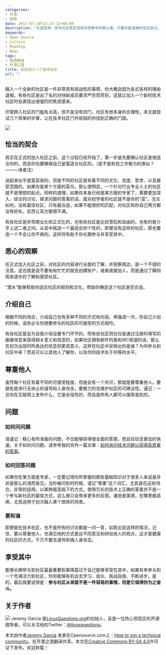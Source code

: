 ```yaml
---
categories:
- 开源
- 感悟
date: 2017-07-10T14:37:32+08:00
description: "大道至简，参与社区其实没有你想象中的那么难，只要你能准确的定位自己。当然，准确的定位自己是人的一生中最难的事情。更何况是在儒家思想下，当世界是静止的，一万年不变的，刻舟求剑的。未来谁也确定不了，就看你是否能够找到自己想过的人生。"
keywords:
- Open Source
- Culture
- Reading
- News
tags:
- 每周精选
- 开源之道
title: 如何加入一个技术社区
url: ""
---
```


融入一个全新的社区是一件非常具有挑战性的事情，你大概会因为各式各样的理由退缩，有些社区是出了名的对待新成员要求严厉而苛刻，这就让加入一个新的技术社区时会表现出很强烈的焦虑感来。

尽管跨入社区的门槛有点高，但不是没有窍门，社区有他本身的合理性，本文就尝试几个简单的步骤，让在技术社区门外徘徊的你找到正确的门路。

![](https://opensource.com/sites/default/files/styles/image-full-size/public/images/business/BIZ_DebucketizeOrgChart_A.png?itok=oBdRm8vc)

## 恰当的契合

其实在正式的加入社区之前，这个过程已经开始了。第一步是先要确认社区是很适合你的，而且你也要确保自己是蛮适合社区的。（是不是和找工作极为的类似？———译者注）

说起来似乎是蛮容易的，但是不同的社区是有着不同的文化、态度、哲学、以及接受范围的。如果你是某个方面的菜鸟，那么很明显，一个针对行业专业人士的社区就不是理想的起点。同样的道理，如果你本身已经是某方面的专家了，需要更加深入、综合的讨论，探求问题的答案的话，面对初学者的社区就不是你的“菜”。无论如何，没有最佳社区，只有最合适，如果不能很好的匹配，对社区和你自己两方都没有好处，反而让双方都很不满。

有些社区是非常商业化和正式化的，也有些社区是比较宽松和自由的，也有的是介乎上述二者之间。从其中挑选一个最适合你个性的，即便没有这样的社区，那也要选一个不会让你不爽的。这样将有助于你长期参与并享受其中。

## 悉心的观察

在正式加入社区之前，对社区的内容进行全面的了解，并观察周边，是一个不错的注意。这也就是说不要匆匆忙忙的就去创建账户，或者直接加入，而是通过了解四周来逐步的了解和感受社区。

“潜水”能够帮助你适应社区的规则和文化，帮助你确定这个社区是否合适。

## 介绍自己

根据不同的场合，介绍自己也有多种不同的方式和内容。再强调一次，你自己介绍的时候，请务必与你想要参与的社区的可接受的方式相符。

有些社区是会为自我介绍设置专门环节的，而有些社区则仅仅是通过注册时填写的画像信息来获得相关意义和信息的，如果社区拥有邮件列表和IRC频道的话，那么在初次出现时所表达的信息则更具意义，这样在社区中反映出你是谁？为何参与到社区中来？而且可以让其他人了解你，以及你的技术处于何等的水平。

## 尊重他人

虽然每个社区有着不同的可接受程度，但是会有一个共识，那就是要尊重他人。要避免是进行无休止的谩骂和人身攻击，要极力的去维护社区的可建设性。谨记：一旦你在互联网上发布什么，它是永恒性的，而且是所有人都可以搜索查到的。

## 问题

### 如何问问题

请谨记：精心有所准备的问题，不仅能够获得很全面的答案，而且往往还更加的快速。关于如何问问题，请参考我的另外一篇文章：[如何询问技术问题以获得高质量的答案](https://opensource.com/life/16/10/how-ask-technical-questions)。

### 如何回答问题

如果你在某方面是专家，一定要记得你所掌握的那些基础知识对于很多人来说是并非是那么的浅而易见。当你被问到的时候，谨记“尊重”这个词汇，尤其是在这些场合，非常的适用。以某种居高临下的方式，使用冗长的技术上正确的答案并不是一个参与新社区的最佳方式，这么做只会带来更多的反感。谦逊是美德，在哪里都适用，尤其适用于初次融入某个团体的场景。

### 要和谐

即使是在技术社区，也不是所有的讨论都是一问一答，如若出现这样的情况，记住，要以尊重他人，充满见地的方式表达不同意见和辩驳他人的观点，这才是健康的社区的方式，千万不要去谩骂和搞人身攻击。

## 享受其中

能够长期参与到社区最最重要到事情莫过于自己能够享受在其中，如果有幸参与到一个充满活力到社区，你将能够有机会去学习、成长、挑战自我、不断进步。是的，最后我要说得是：**参与社区从来就不是一件容易的事情，但是它值得你为之奋斗。**

## 关于作者
![](https://opensource.com/sites/default/files/styles/profile_pictures/public/pictures/jeremy-garcia.jpg?itok=kqOMWJIg) Jeremy Garcia 是[LinuxQuestions.org](http://www.linuxquestions.org/)的创始人，且是一位热心但现实的开源倡导者。可以关注他的Twitter：[@linuxquestions](https://twitter.com/linuxquestions)。


本文由作者[Jeremy Garcia](https://opensource.com/users/jeremy-garcia)  发表在Opensource.com上：[How to join a technical community](https://opensource.com/article/17/1/how-join-technical-community)。在开源之道翻译共享。本文在[Creative Commons BY-SA 4.0](http://creativecommons.org/licenses/by-sa/4.0/)许可证下发布。欢迎转载！
